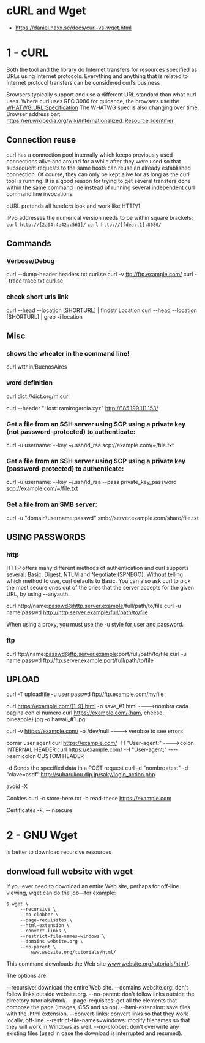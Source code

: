 # cURL and Wget

- <https://daniel.haxx.se/docs/curl-vs-wget.html>




# 1 - cURL
Both the tool and the library do Internet transfers for resources specified as URLs using Internet protocols. Everything and anything that is related to Internet protocol transfers can be considered curl’s business

Browsers typically support and use a different URL standard than what curl uses. Where
curl uses RFC 3986 for guidance, the browsers use the [WHATWG URL Specification](https://url.spec.whatwg.org/)
The WHATWG spec is also changing over time.
Browser address bar: https://en.wikipedia.org/wiki/Internationalized_Resource_Identifier

## Connection reuse
curl has a connection pool internally which keeps previously used connections alive and around for a while after they were used so that subsequent requests to the same hosts can reuse an already established connection. Of course, they can only be kept alive for as long as the curl tool is running. It is a good reason for trying to get several transfers done within the same command line instead of running several independent curl command line invocations.

cURL pretends all headers look and work like HTTP/1


IPv6 addresses the numerical version needs to be within square brackets:
`curl http://[2a04:4e42::561]/`
`curl http://[fdea::1]:8080/`



## Commands

### Verbose/Debug
curl --dump-header headers.txt curl.se
curl -v ftp://ftp.example.com/
curl --trace trace.txt curl.se

### check short urls link
curl --head --location [SHORTURL] | findstr Location
curl --head --location [SHORTURL] | grep -i location


## Misc

### shows the wheater in the command line!
curl wttr.in/BuenosAires

### word definition
curl dict://dict.org/m:curl




curl --header "Host: ramirogarcia.xyz" http://185.199.111.153/

### Get a file from an SSH server using SCP using a private key (not password-protected) to authenticate:
curl -u username: --key ~/.ssh/id_rsa scp://example.com/~/file.txt

### Get a file from an SSH server using SCP using a private key (password-protected) to authenticate:
curl -u username: --key ~/.ssh/id_rsa --pass private_key_password scp://example.com/~/file.txt

### Get a file from an SMB server:
curl -u "domain\username:passwd" smb://server.example.com/share/file.txt

## USING PASSWORDS

### http
HTTP offers many different methods of authentication and curl supports several: Basic, Digest, NTLM and Negotiate (SPNEGO). Without telling which method to use, curl defaults to Basic. You can also ask curl to pick the most secure ones out of the ones that the server accepts for the given URL, by using --anyauth.


curl http://name:passwd@http.server.example/full/path/to/file
curl -u name:passwd http://http.server.example/full/path/to/file

When using a proxy, you must use the -u style for user and password.

### ftp
curl ftp://name:passwd@ftp.server.example:port/full/path/to/file
curl -u name:passwd ftp://ftp.server.example:port/full/path/to/file


## UPLOAD
curl -T uploadfile -u user:passwd ftp://ftp.example.com/myfile





curl https://example.com/[1-9].html -o save_#1.html ---->nombra cada pagina con el numero
curl https://example.com/{ham, cheese, pineapple}.jpg -o hawaii_#1.jpg

curl -v https://example.com/ -o /dev/null ----> verobse to see errors

borrar user agent
curl https://example.com/ -H "User-agent:" ---->colon INTERNAL HEADER
curl https://example.com/ -H "User-agent;" ---->semicolon CUSTOM HEADER


-d Sends  the  specified data  in  a POST request
curl -d "nombre=test" -d "clave=asdf"  http://subarukou.dip.jp/saky/login_action.php


avoid -X



Cookies
 curl -c store-here.txt -b read-these https://example.com
 
 
Certificates
-k, --insecure
























































# 2 - GNU Wget
is better to download recursive resources

## donwload full website with wget
If you ever need to download an entire Web site, perhaps for off-line viewing,
wget can do the job—for example:
```
$ wget \
     --recursive \
     --no-clobber \
     --page-requisites \
     --html-extension \
     --convert-links \
     --restrict-file-names=windows \
     --domains website.org \
     --no-parent \
         www.website.org/tutorials/html/
```

This command downloads the Web site www.website.org/tutorials/html/.

The options are:

--recursive: download the entire Web site.
--domains website.org: don't follow links outside website.org.
--no-parent: don't follow links outside the directory tutorials/html/.
--page-requisites: get all the elements that compose the page (images, CSS and
so on).
--html-extension: save files with the .html extension.
--convert-links: convert links so that they work locally, off-line.
--restrict-file-names=windows: modify filenames so that they will work in
Windows as well.
--no-clobber: don't overwrite any existing files (used in case the download is
interrupted and resumed).










